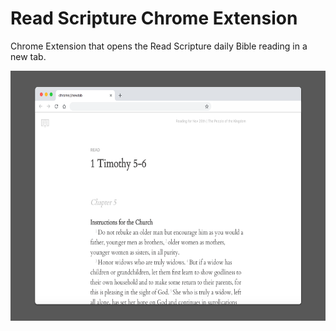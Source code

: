 # Read Scripture Chrome Extension

Chrome Extension that opens the Read Scripture daily Bible reading in a new tab.

<img src="store/ReadScriptureScreenshot-1280x800.png" width="640" height="400" />
